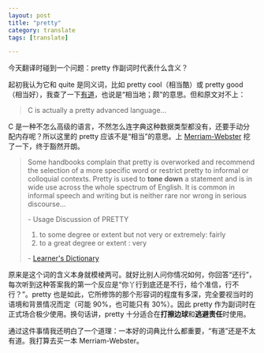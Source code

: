 ```yaml
---
layout: post
title: "pretty"
category: translate
tags: [translate]

---
```



今天翻译时碰到一个问题：pretty 作副词时代表什么含义？


起初我认为它和 quite 是同义词，比如 pretty cool（相当酷）或 pretty good（相当好），我查了一下[有道](http://dict.youdao.com/search?q=pretty&keyfrom=dict.index#q%3Dpretty%26keyfrom%3Ddict.index)，也说是“相当地；颇”的意思。但和原文对不上：


> C is actually a pretty advanced language...


C 是一种不怎么高级的语言，不然怎么连字典这种数据类型都没有，还要手动分配内存呢？所以这里的 pretty 应该不是“相当”的意思。上 [Merriam-Webster](http://www.merriam-webster.com/dictionary/pretty?show=1&t=1338894962) 挖了一下，终于豁然开朗。


> Some handbooks complain that pretty is overworked and recommend the selection of a more specific word or restrict pretty to informal or colloquial contexts. Pretty is used to **tone down** a statement and is in wide use across the whole spectrum of English. It is common in informal speech and writing but is neither rare nor wrong in serious discourse...
>
>
> \- Usage Discussion of PRETTY
>
>
> 1. to some degree or extent but not very or extremely: fairly
> 2. to a great degree or extent : very 
>
>
> \- [Learner's Dictionary](http://www.learnersdictionary.com/search/pretty%5B2%5D)


原来是这个词的含义本身就模棱两可。就好比别人问你情况如何，你回答“还行”，每次听到这种答案我的第一个反应是“你丫行到底还是不行，给个准信，行不行？”。pretty 也是如此，它所修饰的那个形容词的程度有多深，完全要视当时的语境和背景情况而定（可能 90%，也可能只有 30%）。因此 pretty 作为副词时在正式场合极少使用。换句话讲，pretty 十分适合在**打擦边球**和**逃避责任**时使用。


通过这件事情我还明白了一个道理：一本好的词典比什么都重要，“有道”还是不太有道。我打算去买一本 Merriam-Webster。
